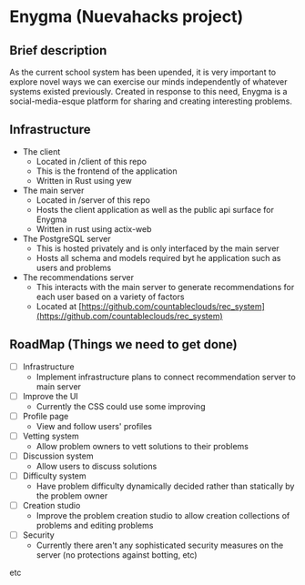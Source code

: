 # Enygma (Nuevahacks project)
## Brief description
As the current school system has been upended, it is very important to explore novel ways we can exercise our minds independently of whatever systems existed previously. Created in response to this need, Enygma is a social-media-esque platform for sharing and creating interesting problems. 

## Infrastructure
* The client
  * Located in /client of this repo
  * This is the frontend of the application
  * Written in Rust using yew
* The main server
  * Located in /server of this repo
  * Hosts the client application as well as the public api surface for Enygma
  * Written in rust using actix-web
* The PostgreSQL server
  * This is hosted privately and is only interfaced by the main server 
  * Hosts all schema and models required byt he application such as users and problems
* The recommendations server
  * This interacts with the main server to generate recommendations for each user based on a variety of factors
  * Located at [https://github.com/countableclouds/rec_system](https://github.com/countableclouds/rec_system)

## RoadMap (Things we need to get done)
- [ ] Infrastructure
  * Implement infrastructure plans to connect recommendation server to main server
- [ ] Improve the UI
  * Currently the CSS could use some improving
- [ ] Profile page
  * View and follow users' profiles
- [ ] Vetting system
  * Allow problem owners to vett solutions to their problems
- [ ] Discussion system
  * Allow users to discuss solutions
- [ ] Difficulty system
  * Have problem difficulty dynamically decided rather than statically by the problem owner
- [ ] Creation studio
  * Improve the problem creation studio to allow creation collections of problems and editing problems
- [ ] Security
  * Currently there aren't any sophisticated security measures on the server (no protections against botting, etc)

etc